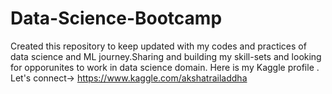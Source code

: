 # Data-Science-Bootcamp
Created this repository to keep updated with my codes and practices of data science and ML journey.Sharing and building my skill-sets and looking for opporunites to work in data science domain. 
 Here is my Kaggle profile . Let's connect-> https://www.kaggle.com/akshatrailaddha 
